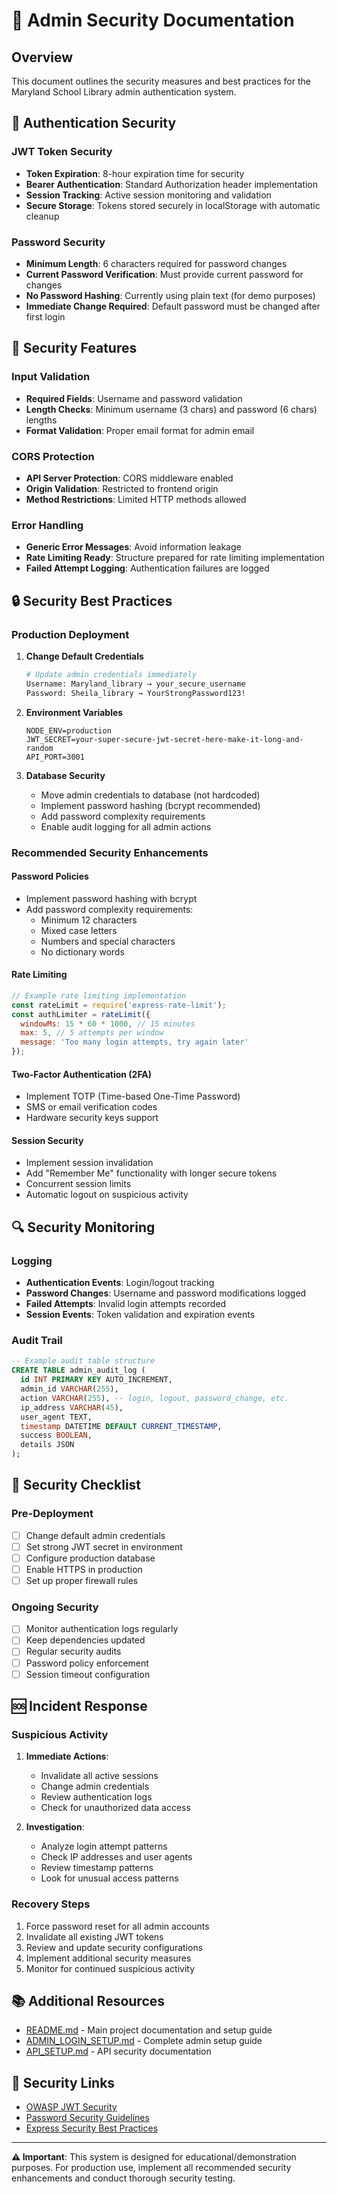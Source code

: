 # 🔐 Admin Security Documentation

## Overview

This document outlines the security measures and best practices for the Maryland School Library admin authentication system.

## 🔑 Authentication Security

### JWT Token Security
- **Token Expiration**: 8-hour expiration time for security
- **Bearer Authentication**: Standard Authorization header implementation
- **Session Tracking**: Active session monitoring and validation
- **Secure Storage**: Tokens stored securely in localStorage with automatic cleanup

### Password Security
- **Minimum Length**: 6 characters required for password changes
- **Current Password Verification**: Must provide current password for changes
- **No Password Hashing**: Currently using plain text (for demo purposes)
- **Immediate Change Required**: Default password must be changed after first login

## 🚨 Security Features

### Input Validation
- **Required Fields**: Username and password validation
- **Length Checks**: Minimum username (3 chars) and password (6 chars) lengths
- **Format Validation**: Proper email format for admin email

### CORS Protection
- **API Server Protection**: CORS middleware enabled
- **Origin Validation**: Restricted to frontend origin
- **Method Restrictions**: Limited HTTP methods allowed

### Error Handling
- **Generic Error Messages**: Avoid information leakage
- **Rate Limiting Ready**: Structure prepared for rate limiting implementation
- **Failed Attempt Logging**: Authentication failures are logged

## 🔒 Security Best Practices

### Production Deployment
1. **Change Default Credentials**
   ```bash
   # Update admin credentials immediately
   Username: Maryland_library → your_secure_username
   Password: Sheila_library → YourStrongPassword123!
   ```

2. **Environment Variables**
   ```env
   NODE_ENV=production
   JWT_SECRET=your-super-secure-jwt-secret-here-make-it-long-and-random
   API_PORT=3001
   ```

3. **Database Security**
   - Move admin credentials to database (not hardcoded)
   - Implement password hashing (bcrypt recommended)
   - Add password complexity requirements
   - Enable audit logging for all admin actions

### Recommended Security Enhancements

#### Password Policies
- Implement password hashing with bcrypt
- Add password complexity requirements:
  - Minimum 12 characters
  - Mixed case letters
  - Numbers and special characters
  - No dictionary words

#### Rate Limiting
```javascript
// Example rate limiting implementation
const rateLimit = require('express-rate-limit');
const authLimiter = rateLimit({
  windowMs: 15 * 60 * 1000, // 15 minutes
  max: 5, // 5 attempts per window
  message: 'Too many login attempts, try again later'
});
```

#### Two-Factor Authentication (2FA)
- Implement TOTP (Time-based One-Time Password)
- SMS or email verification codes
- Hardware security keys support

#### Session Security
- Implement session invalidation
- Add "Remember Me" functionality with longer secure tokens
- Concurrent session limits
- Automatic logout on suspicious activity

## 🔍 Security Monitoring

### Logging
- **Authentication Events**: Login/logout tracking
- **Password Changes**: Username and password modifications logged
- **Failed Attempts**: Invalid login attempts recorded
- **Session Events**: Token validation and expiration events

### Audit Trail
```sql
-- Example audit table structure
CREATE TABLE admin_audit_log (
  id INT PRIMARY KEY AUTO_INCREMENT,
  admin_id VARCHAR(255),
  action VARCHAR(255), -- login, logout, password_change, etc.
  ip_address VARCHAR(45),
  user_agent TEXT,
  timestamp DATETIME DEFAULT CURRENT_TIMESTAMP,
  success BOOLEAN,
  details JSON
);
```

## 🚨 Security Checklist

### Pre-Deployment
- [ ] Change default admin credentials
- [ ] Set strong JWT secret in environment
- [ ] Configure production database
- [ ] Enable HTTPS in production
- [ ] Set up proper firewall rules

### Ongoing Security
- [ ] Monitor authentication logs regularly
- [ ] Keep dependencies updated
- [ ] Regular security audits
- [ ] Password policy enforcement
- [ ] Session timeout configuration

## 🆘 Incident Response

### Suspicious Activity
1. **Immediate Actions**:
   - Invalidate all active sessions
   - Change admin credentials
   - Review authentication logs
   - Check for unauthorized data access

2. **Investigation**:
   - Analyze login attempt patterns
   - Check IP addresses and user agents
   - Review timestamp patterns
   - Look for unusual access patterns

### Recovery Steps
1. Force password reset for all admin accounts
2. Invalidate all existing JWT tokens
3. Review and update security configurations
4. Implement additional security measures
5. Monitor for continued suspicious activity

## 📚 Additional Resources

- [README.md](./README.md) - Main project documentation and setup guide
- [ADMIN_LOGIN_SETUP.md](./ADMIN_LOGIN_SETUP.md) - Complete admin setup guide
- [API_SETUP.md](./API_SETUP.md) - API security documentation

## 🔗 Security Links

- [OWASP JWT Security](https://owasp.org/www-project-top-ten/)
- [Password Security Guidelines](https://pages.nist.gov/800-63-3/)
- [Express Security Best Practices](https://expressjs.com/en/advanced/best-practice-security.html)

---

**⚠️ Important**: This system is designed for educational/demonstration purposes. For production use, implement all recommended security enhancements and conduct thorough security testing.